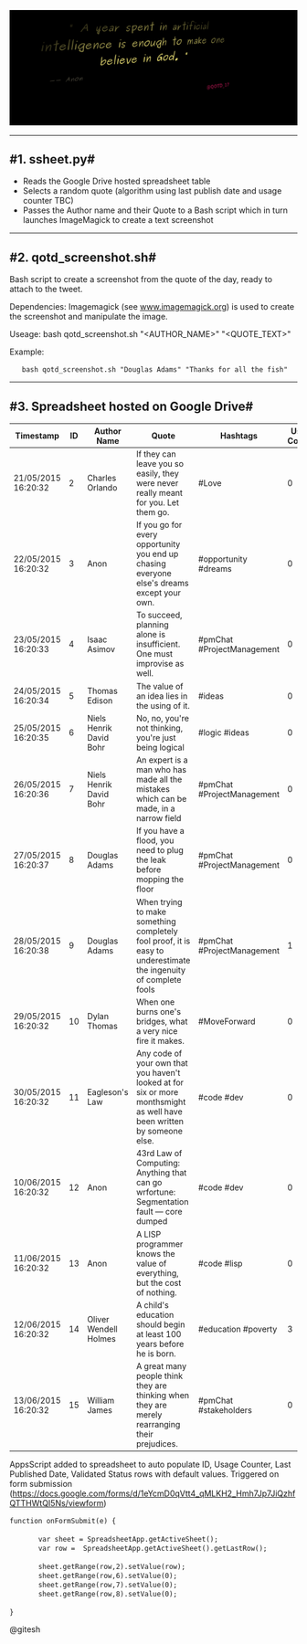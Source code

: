 ![Alt Text](https://github.com/Gitesh/qotd-screenshot/raw/master/output.gif)


----------------------------------------
#1. ssheet.py#
----------------------------------------
- Reads the Google Drive hosted spreadsheet table
- Selects a random quote (algorithm using last publish date and usage counter TBC)
- Passes the Author name and their Quote to a Bash script which in turn launches ImageMagick to create a text screenshot



----------------------------------------
#2. qotd_screenshot.sh#
----------------------------------------

Bash script to create a screenshot from the quote of the day, ready to attach to the tweet.

Dependencies:
       Imagemagick (see www.imagemagick.org) is used to create the screenshot and manipulate the image.


Useage:
       bash qotd_screenshot.sh "\<AUTHOR_NAME\>" "\<QUOTE_TEXT\>"


Example: 

       bash qotd_screenshot.sh "Douglas Adams" "Thanks for all the fish"




----------------------------------------
#3. Spreadsheet hosted on Google Drive#
----------------------------------------


| Timestamp           | ID | Author Name             | Quote                                                                                                                  | Hashtags                   | Usage Counter | Last Used Date           | Validated status |
|---------------------|----|-------------------------|------------------------------------------------------------------------------------------------------------------------|----------------------------|---------------|--------------------------|------------------|
| 21/05/2015 16:20:32 | 2  | Charles Orlando         | If they can leave you so easily, they were never really meant for you. Let them go.                                    | #Love                      | 0             | 0                        | 1                |
| 22/05/2015 16:20:32 | 3  | Anon                    | If you go for every opportunity you end up chasing everyone else's dreams except your own.                             | #opportunity #dreams       | 0             | 0                        | 1                |
| 23/05/2015 16:20:33 | 4  | Isaac Asimov            | To succeed, planning alone is insufficient. One must improvise as well.                                                | #pmChat #ProjectManagement | 0             | 0                        | 1                |
| 24/05/2015 16:20:34 | 5  | Thomas Edison           | The value of an idea lies in the using of it.                                                                          | #ideas                     | 0             | 0                        | 1                |
| 25/05/2015 16:20:35 | 6  | Niels Henrik David Bohr | No, no, you're not thinking, you're just being logical                                                                 | #logic #ideas              | 0             | 0                        | 1                |
| 26/05/2015 16:20:36 | 7  | Niels Henrik David Bohr | An expert is a man who has made all the mistakes which can be made, in a narrow field                                  | #pmChat #ProjectManagement | 0             | 0                        | 1                |
| 27/05/2015 16:20:37 | 8  | Douglas Adams           | If you have a flood, you need to plug the leak before mopping the floor                                                | #pmChat #ProjectManagement | 0             | 0                        | 1                |
| 28/05/2015 16:20:38 | 9  | Douglas Adams           | When trying to make something completely fool proof, it is easy to underestimate the ingenuity of complete fools       | #pmChat #ProjectManagement | 1             | 2015-05-22T21:54:17.367Z | 1                |
| 29/05/2015 16:20:32 | 10 | Dylan Thomas            | When one burns one's bridges, what a very nice fire it makes.                                                          | #MoveForward               | 0             | 0                        | 1                |
| 30/05/2015 16:20:32 | 11 | Eagleson's Law          | Any code of your own that you haven't looked at for six or more monthsmight as well have been written by someone else. | #code #dev                 | 0             | 0                        | 1                |
| 10/06/2015 16:20:32 | 12 | Anon                    | 43rd Law of Computing: Anything that can go wrfortune: Segmentation fault ― core dumped                                | #code #dev                 | 0             | 0                        | 1                |
| 11/06/2015 16:20:32 | 13 | Anon                    | A LISP programmer knows the value of everything, but the cost of nothing.                                              | #code #lisp                | 0             | 0                        | 1                |
| 12/06/2015 16:20:32 | 14 | Oliver Wendell Holmes   | A child's education should begin at least 100 years before he is born.                                                 | #education #poverty        | 3             | 2015-05-21T00:34:06.275Z | 1                |
| 13/06/2015 16:20:32 | 15 | William James           | A great many people think they are thinking when they are merely rearranging their prejudices.                         | #pmChat #stakeholders      | 0             | 0                        | 1                |

AppsScript added to spreadsheet to auto populate ID, Usage Counter, Last Published Date,  Validated Status rows with default values. Triggered on form submission (https://docs.google.com/forms/d/1eYcmD0qVtt4_qMLKH2_Hmh7Jp7JiQzhfQTTHWtQI5Ns/viewform)

    function onFormSubmit(e) {
    
           var sheet = SpreadsheetApp.getActiveSheet();
           var row =  SpreadsheetApp.getActiveSheet().getLastRow();
           
           sheet.getRange(row,2).setValue(row);
           sheet.getRange(row,6).setValue(0);
           sheet.getRange(row,7).setValue(0);
           sheet.getRange(row,8).setValue(0);
           
    }



@gitesh
